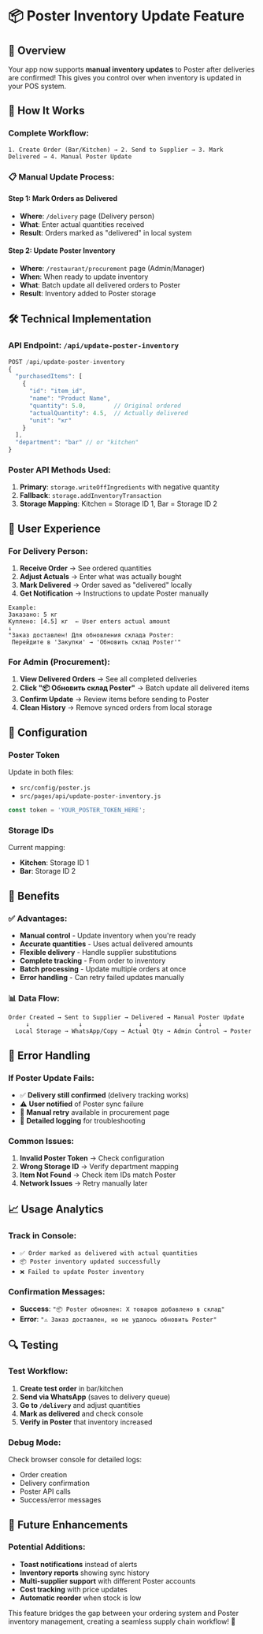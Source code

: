# 📦 Poster Inventory Update Feature

## 🎯 Overview
Your app now supports **manual inventory updates** to Poster after deliveries are confirmed! This gives you control over when inventory is updated in your POS system.

## 🔄 How It Works

### **Complete Workflow:**
```
1. Create Order (Bar/Kitchen) → 2. Send to Supplier → 3. Mark Delivered → 4. Manual Poster Update
```

### **📋 Manual Update Process:**

#### **Step 1: Mark Orders as Delivered**
- **Where**: `/delivery` page (Delivery person)
- **What**: Enter actual quantities received
- **Result**: Orders marked as "delivered" in local system

#### **Step 2: Update Poster Inventory**
- **Where**: `/restaurant/procurement` page (Admin/Manager)
- **When**: When ready to update inventory
- **What**: Batch update all delivered orders to Poster
- **Result**: Inventory added to Poster storage

## 🛠️ Technical Implementation

### **API Endpoint: `/api/update-poster-inventory`**
```javascript
POST /api/update-poster-inventory
{
  "purchasedItems": [
    {
      "id": "item_id",
      "name": "Product Name",
      "quantity": 5.0,        // Original ordered
      "actualQuantity": 4.5,  // Actually delivered
      "unit": "кг"
    }
  ],
  "department": "bar" // or "kitchen"
}
```

### **Poster API Methods Used:**
1. **Primary**: `storage.writeOffIngredients` with negative quantity
2. **Fallback**: `storage.addInventoryTransaction` 
3. **Storage Mapping**: Kitchen = Storage ID 1, Bar = Storage ID 2

## 📱 User Experience

### **For Delivery Person:**
1. **Receive Order** → See ordered quantities
2. **Adjust Actuals** → Enter what was actually bought
3. **Mark Delivered** → Order saved as "delivered" locally
4. **Get Notification** → Instructions to update Poster manually

```
Example:
Заказано: 5 кг
Куплено: [4.5] кг  ← User enters actual amount
↓
"Заказ доставлен! Для обновления склада Poster: 
 Перейдите в 'Закупки' → 'Обновить склад Poster'"
```

### **For Admin (Procurement):**
1. **View Delivered Orders** → See all completed deliveries
2. **Click "📦 Обновить склад Poster"** → Batch update all delivered items
3. **Confirm Update** → Review items before sending to Poster
4. **Clean History** → Remove synced orders from local storage

## 🔧 Configuration

### **Poster Token**
Update in both files:
- `src/config/poster.js`
- `src/pages/api/update-poster-inventory.js`

```javascript
const token = 'YOUR_POSTER_TOKEN_HERE';
```

### **Storage IDs**
Current mapping:
- **Kitchen**: Storage ID 1
- **Bar**: Storage ID 2

## 🎯 Benefits

### **✅ Advantages:**
- **Manual control** - Update inventory when you're ready
- **Accurate quantities** - Uses actual delivered amounts
- **Flexible delivery** - Handle supplier substitutions
- **Complete tracking** - From order to inventory
- **Batch processing** - Update multiple orders at once
- **Error handling** - Can retry failed updates manually

### **📊 Data Flow:**
```
Order Created → Sent to Supplier → Delivered → Manual Poster Update
     ↓              ↓                ↓                ↓
  Local Storage → WhatsApp/Copy → Actual Qty → Admin Control → Poster
```

## 🚨 Error Handling

### **If Poster Update Fails:**
- ✅ **Delivery still confirmed** (delivery tracking works)
- ⚠️ **User notified** of Poster sync failure  
- 🔄 **Manual retry** available in procurement page
- 📝 **Detailed logging** for troubleshooting

### **Common Issues:**
1. **Invalid Poster Token** → Check configuration
2. **Wrong Storage ID** → Verify department mapping
3. **Item Not Found** → Check item IDs match Poster
4. **Network Issues** → Retry manually later

## 📈 Usage Analytics

### **Track in Console:**
- `✅ Order marked as delivered with actual quantities`
- `📦 Poster inventory updated successfully`
- `❌ Failed to update Poster inventory`

### **Confirmation Messages:**
- **Success**: `"📦 Poster обновлен: X товаров добавлено в склад"`
- **Error**: `"⚠️ Заказ доставлен, но не удалось обновить Poster"`

## 🔍 Testing

### **Test Workflow:**
1. **Create test order** in bar/kitchen
2. **Send via WhatsApp** (saves to delivery queue)
3. **Go to `/delivery`** and adjust quantities
4. **Mark as delivered** and check console
5. **Verify in Poster** that inventory increased

### **Debug Mode:**
Check browser console for detailed logs:
- Order creation
- Delivery confirmation  
- Poster API calls
- Success/error messages

## 🚀 Future Enhancements

### **Potential Additions:**
- **Toast notifications** instead of alerts
- **Inventory reports** showing sync history
- **Multi-supplier support** with different Poster accounts
- **Cost tracking** with price updates
- **Automatic reorder** when stock is low

This feature bridges the gap between your ordering system and Poster inventory management, creating a seamless supply chain workflow! 🎉